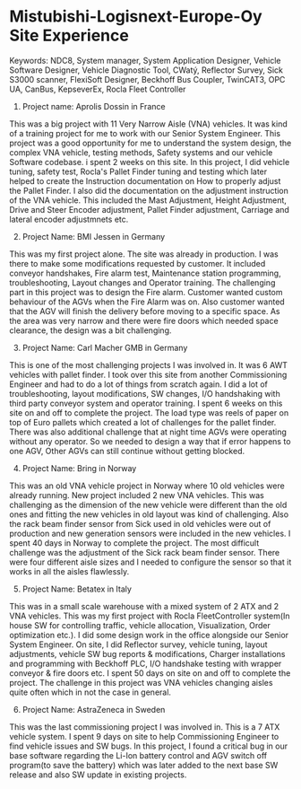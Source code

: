 # Mistubishi-Logisnext-Europe-Oy Site Experience

Keywords: NDC8, System manager, System Application Designer, Vehicle Software Designer, Vehicle Diagnostic Tool, CWatý, Reflector Survey, Sick S3000 scanner, 
          FlexiSoft Designer, Beckhoff Bus Coupler, TwinCAT3, OPC UA, CanBus, KepseverEx, Rocla Fleet Controller
          
1. Project name: Aprolis Dossin in France

This was a big project with 11 Very Narrow Aisle (VNA) vehicles. It was kind of a training project for me to work with our Senior System Engineer. This project
was a good opportunity for me to understand the system design, the complex VNA vehicle, testing methods, Safety systems and our vehicle Software codebase. i spent
2 weeks on this site. In this project, I did vehicle tuning, safety test, Rocla's Pallet Finder tuning and testing which later helped to create the Instruction documentation on How to properly adjust the Pallet Finder. I also did the documentation on the adjustment instruction of the VNA vehicle. This included the Mast Adjustment, Height Adjustment, Drive and Steer Encoder adjustment, Pallet Finder adjustment, Carriage and lateral encoder adjustmnets etc.

2. Project Name: BMI Jessen in Germany

This was my first project alone. The site was already in production. I was there to make some modifications requested by customer. It included conveyor handshakes, Fire alarm test, Maintenance station programming, troubleshooting, Layout changes and Operator training. The challenging part in this project was to design the Fire alarm. Customer wanted custom behaviour of the AGVs when the Fire Alarm was on. Also customer wanted that the AGV will finish the delivery before moving to a specific space. As the area was very narrow and there were fire doors which needed space clearance, the design was a bit challenging.

3. Project Name: Carl Macher GMB in Germany

This is one of the most challenging projects I was involved in. It was 6 AWT vehicles with pallet finder. I took over this site from another Commissioning Engineer and had to do a lot of things from scratch again. I did a lot of troubleshooting, layout modifications, SW changes, I/O handshaking with third party conveyor system and operator training. I spent 6 weeks on this site on and off to complete the project. The load type was reels of paper on top of Euro pallets which created a lot of challenges for the pallet finder. There was also additional challenge that at night time AGVs were operating without any operator. So we needed to design a way that if error happens to one AGV, Other AGVs can still continue without getting blocked. 

4. Project Name: Bring in Norway

This was an old VNA vehicle project in Norway where 10 old vehicles were already running. New project included 2 new VNA vehicles. This was challenging as the dimension of the new vehicle were different than the old ones and fitting the new vehicles in old layout was kind of challenging. Also the rack beam finder sensor from Sick used in old vehicles were out of production and new generation sensors were included in the new vehicles. I spent 40 days in Norway to complete the project. The most difficult challenge was the adjustment of the Sick rack beam finder sensor. There were four different aisle sizes and I needed to configure the sensor so that it works in all the aisles flawlessly. 

5. Project Name: Betatex in Italy

This was in a small scale warehouse with a mixed system of 2 ATX and 2 VNA vehicles. This was my first project with Rocla FleetController system(In house SW for controlling traffic, vehicle allocation, Visualization, Order optimization etc.). I did some design work in the office alongside our Senior System Engineer. On site, I did Reflector survey, vehicle tuning, layout adjustments, vehicle SW bug reports & modifications, Charger installations and programming with Beckhoff PLC, I/O handshake testing with wrapper conveyor & fire doors etc. I spent 50 days on site on and off to complete the project. The challenge in this project was VNA vehicles changing aisles quite often which in not the case in general. 

6. Project Name: AstraZeneca in Sweden

This was the last commissioning project I was involved in. This is a 7 ATX vehicle system. I spent 9 days on site to help Commissioning Engineer to find vehicle issues 
and SW bugs. In this project, I found a critical bug in our base software regarding the Li-Ion battery control and AGV switch off program(to save the battery) which was later added to the next base SW release and also SW update in existing projects.
